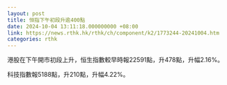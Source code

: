 ```yaml
---
layout: post
title: 恒指下午初段升逾400點
date: 2024-10-04 13:11:18.000000000 +08:00
link: https://news.rthk.hk/rthk/ch/component/k2/1773244-20241004.htm
categories: rthk
---
```


港股在下午開市初段上升，恒生指數較早時報22591點，升478點，升幅2.16%。

科技指數報5188點，升210點，升幅4.22%。
